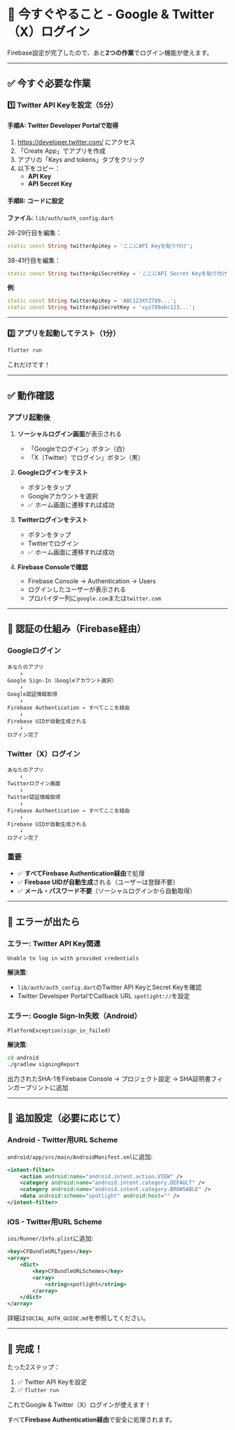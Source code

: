 # 🚀 今すぐやること - Google & Twitter（X）ログイン

Firebase設定が完了したので、あと**2つの作業**でログイン機能が使えます。

---

## ✅ 今すぐ必要な作業

### 1️⃣ Twitter API Keyを設定（5分）

#### 手順A: Twitter Developer Portalで取得

1. https://developer.twitter.com/ にアクセス
2. 「Create App」でアプリを作成
3. アプリの「Keys and tokens」タブをクリック
4. 以下をコピー：
   - **API Key**
   - **API Secret Key**

#### 手順B: コードに設定

**ファイル**: `lib/auth/auth_config.dart`

26-29行目を編集：
```dart
static const String twitterApiKey = 'ここにAPI Keyを貼り付け';
```

38-41行目を編集：
```dart
static const String twitterApiSecretKey = 'ここにAPI Secret Keyを貼り付け';
```

**例**:
```dart
static const String twitterApiKey = 'ABC123XYZ789...';
static const String twitterApiSecretKey = 'xyz789abc123...';
```

---

### 2️⃣ アプリを起動してテスト（1分）

```bash
flutter run
```

これだけです！

---

## ✅ 動作確認

### アプリ起動後

1. **ソーシャルログイン画面**が表示される
   - 「Googleでログイン」ボタン（白）
   - 「X（Twitter）でログイン」ボタン（黒）

2. **Googleログインをテスト**
   - ボタンをタップ
   - Googleアカウントを選択
   - ✅ ホーム画面に遷移すれば成功

3. **Twitterログインをテスト**
   - ボタンをタップ
   - Twitterでログイン
   - ✅ ホーム画面に遷移すれば成功

4. **Firebase Consoleで確認**
   - Firebase Console → Authentication → Users
   - ログインしたユーザーが表示される
   - プロバイダー列に`google.com`または`twitter.com`

---

## 🎯 認証の仕組み（Firebase経由）

### Googleログイン
```
あなたのアプリ
    ↓
Google Sign-In（Googleアカウント選択）
    ↓
Google認証情報取得
    ↓
Firebase Authentication ← すべてここを経由
    ↓
Firebase UIDが自動生成される
    ↓
ログイン完了
```

### Twitter（X）ログイン
```
あなたのアプリ
    ↓
Twitterログイン画面
    ↓
Twitter認証情報取得
    ↓
Firebase Authentication ← すべてここを経由
    ↓
Firebase UIDが自動生成される
    ↓
ログイン完了
```

### 重要
- ✅ **すべてFirebase Authentication経由**で処理
- ✅ **Firebase UIDが自動生成**される（ユーザーは登録不要）
- ✅ **メール・パスワード不要**（ソーシャルログインから自動取得）

---

## 🐛 エラーが出たら

### エラー: Twitter API Key関連
```
Unable to log in with provided credentials
```

**解決策**:
- `lib/auth/auth_config.dart`のTwitter API KeyとSecret Keyを確認
- Twitter Developer PortalでCallback URL `spotlight://`を設定

### エラー: Google Sign-In失敗（Android）
```
PlatformException(sign_in_failed)
```

**解決策**:
```bash
cd android
./gradlew signingReport
```
出力されたSHA-1をFirebase Console → プロジェクト設定 → SHA証明書フィンガープリントに追加

---

## 📝 追加設定（必要に応じて）

### Android - Twitter用URL Scheme

`android/app/src/main/AndroidManifest.xml`に追加:
```xml
<intent-filter>
    <action android:name="android.intent.action.VIEW" />
    <category android:name="android.intent.category.DEFAULT" />
    <category android:name="android.intent.category.BROWSABLE" />
    <data android:scheme="spotlight" android:host="" />
</intent-filter>
```

### iOS - Twitter用URL Scheme

`ios/Runner/Info.plist`に追加:
```xml
<key>CFBundleURLTypes</key>
<array>
    <dict>
        <key>CFBundleURLSchemes</key>
        <array>
            <string>spotlight</string>
        </array>
    </dict>
</array>
```

詳細は`SOCIAL_AUTH_GUIDE.md`を参照してください。

---

## 🎊 完成！

たった2ステップ：
1. ✅ Twitter API Keyを設定
2. ✅ `flutter run`

これでGoogle & Twitter（X）ログインが使えます！

すべて**Firebase Authentication経由**で安全に処理されます。

